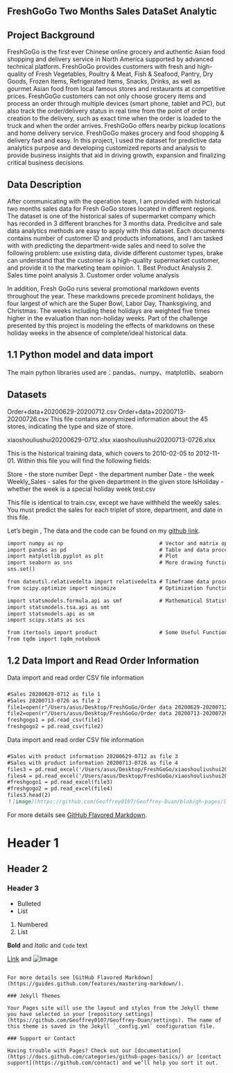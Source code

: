 ## FreshGoGo Two Months Sales DataSet Analytic

## Project Background

FreshGoGo is the first ever Chinese online grocery and authentic Asian food shopping and delivery service in North America supported by advanced technical platform. FreshGoGo provides customers with fresh and high-quality of Fresh Vegetables, Poultry & Meat, Fish & Seafood, Pantry, Dry Goods, Frozen Items, Refrigerated Items, Snacks, Drinks, as well as gourmet Asian food from local famous stores and restaurants at competitive prices. FreshGoGo customers can not only choose grocery items and process an order through multiple devices (smart phone, tablet and PC), but also track the order/delivery status in real time from the point of order creation to the delivery, such as exact time when the order is loaded to the truck and when the order arrives. FreshGoGo offers nearby pickup locations and home delivery service. FreshGoGo makes grocery and food shopping & delivery fast and easy. In this project, I used the dataset for predictive data analytics purpose and developing customized reports and analysis to provide business insights that aid in driving growth, expansion and finalizing critical business decisions.

## Data Description
After communicating with the operation team, I am provided with historical two months sales data for Fresh GoGo stores located in different regions. The dataset is one of the historical sales of supermarket company which has recorded in 3 different branches for 3 months data. Predicitve and sale data analytics methods are easy to apply with this dataset. Each documents contains number of customer ID and products infomations, and I am tasked with with predicting the department-wide sales and need to solve the following problem: use existing data, divide different customer types, brake can understand that the customer is a high-quality supermarket customer, and provide it to the marketing team opinion. 1. Best Product Analysis 2. Sales time point analysis 3. Customer order volume analysis

In addition, Fresh GoGo runs several promotional markdown events throughout the year. These markdowns precede prominent holidays, the four largest of which are the Super Bowl, Labor Day, Thanksgiving, and Christmas. The weeks including these holidays are weighted five times higher in the evaluation than non-holiday weeks. Part of the challenge presented by this project is modeling the effects of markdowns on these holiday weeks in the absence of complete/ideal historical data.

## 1.1 Python model and data import

The main python libraries used are：pandas、numpy、matplotlib、seaborn 

## Datasets
Order+data+20200629-20200712.csv Order+data+20200713-20200726.csv 
This file contains anonymized information about the 45 stores, indicating the type and size of store.

xiaoshouliushui20200629-0712.xlsx xiaoshouliushui20200713-0726.xlsx

This is the historical training data, which covers to 2010-02-05 to 2012-11-01. Within this file you will find the following fields:

Store - the store number
Dept - the department number
Date - the week
Weekly_Sales -  sales for the given department in the given store
IsHoliday - whether the week is a special holiday week
test.csv

This file is identical to train.csv, except we have withheld the weekly sales. You must predict the sales for each triplet of store, department, and date in this file.

Let’s begin , The data and the code can be found on my [github link](https://github.com/Geoffrey0107/Geoffrey-Duan/edit/gh-pages/index.md).

```markdown
import numpy as np                               # Vector and matrix operations
import pandas as pd                              # Table and data processing
import matplotlib.pyplot as plt                  # Plot
import seaborn as sns                            # More drawing functions
sns.set()

from dateutil.relativedelta import relativedelta # Timeframe data processing
from scipy.optimize import minimize              # Optimization function

import statsmodels.formula.api as smf            # Mathematical Statistics
import statsmodels.tsa.api as smt
import statsmodels.api as sm
import scipy.stats as scs

from itertools import product                    # Some Useful Functions
from tqdm import tqdm_notebook

```
## 1.2 Data Import and Read Order Information

Data import and read order CSV file information
###
```markdown
#Sales 20200629-0712 as file 1
#Sales 20200713-0726 as file 2
file1=open(r"/Users/asus/Desktop/FreshGoGo/Order data 20200629-20200712.csv",encoding='utf-8')
file2=open(r"/Users/asus/Desktop/FreshGoGo/Order data 20200713-20200726.csv",encoding='utf-8')
freshgogo1 = pd.read_csv(file1)
freshgogo2 = pd.read_csv(file2)
```
Data import and read order CSV file information
###
```markdown
#Sales with product information 20200629-0712 as file 3
#Sales with product information 20200713-0726 as file 4
files3 = pd.read_excel('/Users/asus/Desktop/FreshGoGo/xiaoshouliushui20200629-0712.xlsx')
files4 = pd.read_excel('/Users/asus/Desktop/FreshGoGo/xiaoshouliushui20200713-0726.xlsx')
#freshgogo1 = pd.read_excel(file3)
#freshgogo2 = pd.read_excel(file4)
files3.head(2)
！[image](https://github.com/Geoffrey0107/Geoffrey-Duan/blob/gh-pages/Screen%20Shot%202020-09-07%20at%2011.34.29%20PM.png)
```



For more details see [GitHub Flavored Markdown](https://guides.github.com/features/mastering-markdown/).
# Header 1
## Header 2
### Header 3

- Bulleted
- List

1. Numbered
2. List

**Bold** and _Italic_ and `Code` text

[Link](url) and ![Image](src)
```

For more details see [GitHub Flavored Markdown](https://guides.github.com/features/mastering-markdown/).

### Jekyll Themes

Your Pages site will use the layout and styles from the Jekyll theme you have selected in your [repository settings](https://github.com/Geoffrey0107/Geoffrey-Duan/settings). The name of this theme is saved in the Jekyll `_config.yml` configuration file.

### Support or Contact

Having trouble with Pages? Check out our [documentation](https://docs.github.com/categories/github-pages-basics/) or [contact support](https://github.com/contact) and we’ll help you sort it out.
